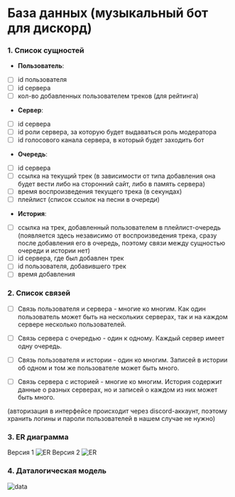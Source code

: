 # База данных (музыкальный бот для дискорд)

### 1. Список сущностей

- **Пользователь**:
- [ ] id пользователя
- [ ] id cервера
- [ ] кол-во добавленных пользователем треков (для рейтинга)
- **Сервер**:
- [ ] id сервера 
- [ ] id роли сервера, за которую будет выдаваться роль модератора
- [ ] id голосового канала сервера, в который будет заходить бот
- **Очередь**:
- [ ] id сервера
- [ ] ссылка на текущий трек (в зависимости от типа добавления она будет вести либо на сторонний сайт, либо в память сервера)
- [ ] время воспроизведения текущего трека (в секундах)
- [ ] плейлист (список ссылок на песни в очереди)
- **История**:
- [ ] ссылка на трек, добавленный пользователем в плейлист-очередь (появляется здесь независимо от воспроизведения трека, сразу после добавления его в очередь, поэтому связи между сущностью очереди и истории нет)
- [ ] id сервера, где был добавлен трек
- [ ] id пользователя, добавившего трек
- [ ] время добавления

### 2. Список связей
- [ ] Связь пользователя и сервера - многие ко многим. Как один пользователь может быть на нескольких серверах, так и на каждом сервере несколько пользователей.
- [ ] Связь сервера с очередью - один к одному. Каждый сервер имеет одну очередь.
- [ ] Связь пользователя и истории - один ко многим. Записей в истории об одном и том же пользователе может быть много.
- [ ] Связь сервера с историей - многие ко многим. История содержит данные о разных серверах, но и записей о каждом из них может быть много.


(авторизация в интерфейсе происходит через discord-аккаунт, поэтому хранить логины и пароли пользователей в нашем случае не нужно)

### 3. ER диаграмма
Версия 1
![ER](https://media.discordapp.net/attachments/755814596383735848/911166374599073832/2.png)
Версия 2
![ER](https://sun9-39.userapi.com/impg/geL3nXP4ewZ-udACZ5diuBpk_nvWmNoN9pyjxA/6U-wZ4HwpYs.jpg?size=1422x785&quality=96&sign=5bccb68d793ee339dff25e81969559f6&type=album)
### 4. Даталогическая модель
![data](https://media.discordapp.net/attachments/755814596383735848/911201341668466738/1.png)
